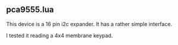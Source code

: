 pca9555.lua
-----------

This device is a 16 pin i2c expander. It has a rather simple interface.

I tested it reading a 4x4 membrane keypad.

